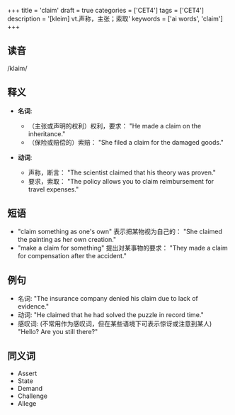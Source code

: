 +++
title = 'claim'
draft = true
categories = ['CET4']
tags = ['CET4']
description = '[kleim] vt.声称，主张；索取'
keywords = ['ai words', 'claim']
+++

## 读音
/klaim/

## 释义
- **名词**:
   - （主张或声明的权利）权利，要求： "He made a claim on the inheritance."
   - （保险或赔偿的）索赔： "She filed a claim for the damaged goods."

- **动词**:
   - 声称，断言： "The scientist claimed that his theory was proven."
   - 要求，索取： "The policy allows you to claim reimbursement for travel expenses."

## 短语
- "claim something as one's own" 表示把某物视为自己的： "She claimed the painting as her own creation."
- "make a claim for something" 提出对某事物的要求： "They made a claim for compensation after the accident."

## 例句
- 名词: "The insurance company denied his claim due to lack of evidence."
- 动词: "He claimed that he had solved the puzzle in record time."
- 感叹词: (不常用作为感叹词，但在某些语境下可表示惊讶或注意到某人) "Hello? Are you still there?"

## 同义词
- Assert
- State
- Demand
- Challenge
- Allege
